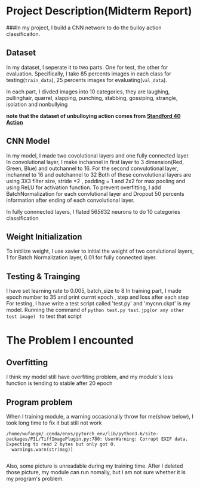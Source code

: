 # Project Description(Midterm Report)
###In my project, I  build a CNN network to do the bulloy action classificaiton.

## Dataset
In my dataset, I seperate it to two parts. One for test, the other for evaluation. Specifically,  I take 85 percents images in each class for testing(`train_data`), 25 percents  images for evaluating(`val_data`).

In each part, I divded images into 10 categories, they are laughing, pullinghair, quarrel, slapping, punching, stabbing, gossiping, strangle, isolation and nonbullying

**note that  the dataset of unbulloying  action comes from [Standford 40 Action](http://vision.stanford.edu/Datasets/40actions.html "Standford 40 Action")**

## CNN Model

In my model, I made two covolutional layers and one fully connected layer.
In convolutional layer, I make inchannel in first layer to 3 dimension(Red, Green, Blue) and outchannel to 16. For the second convulotional layer, inchannel  to 16 and outchannel to 32
Both of these convolutional layers are using 3X3 filter size, stride =2 , padding = 1 and 2x2 for max pooling and using ReLU for activation function.
To prevent overfitting, I add BatchNormalization for each convlutional layer and Dropout 50 percents information after ending of each convolutional layer.

In fully connnected layers,  I flated 56*56*32 neurons to do 10 categories classification

## Weight Initialization 
To initilize weight, I use xavier to initial the weight of two convlutional layers,  1 for Batch Normalization layer, 0.01 for fully connected layer.

## Testing & Trainging
I have set learning rate to 0.005, batch_size to 8
In training part, I made epoch number to 35  and print currnt epoch , step and loss after each step
For testing, I have write a test script called 'test.py' and 'mycnn.ckpt' is my model.
Running the command of  `python test.py test.jpg(or any other test image) ` to test that script

# The Problem I encounted
## Overfitting
I think my model still have overfiting problem, and my  module's loss function is tending to stable after 20 epoch

## Program problem
When I training module, a warning occasionally throw for me(show below), I took long time to fix it but still not work

```shell
/home/wufangm/.conda/envs/pytorch_env/lib/python3.6/site-packages/PIL/TiffImagePlugin.py:780: UserWarning: Corrupt EXIF data.  Expecting to read 2 bytes but only got 0.
  warnings.warn(str(msg))
  
```

Also, some picture is unreadable during my training time. After I deleted those picture, my module can run nomally, but I am not sure whether it is my program's problem.